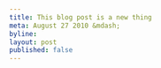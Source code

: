 ```yaml
---
title: This blog post is a new thing
meta: August 27 2010 &mdash;
byline: 
layout: post
published: false
---
```

